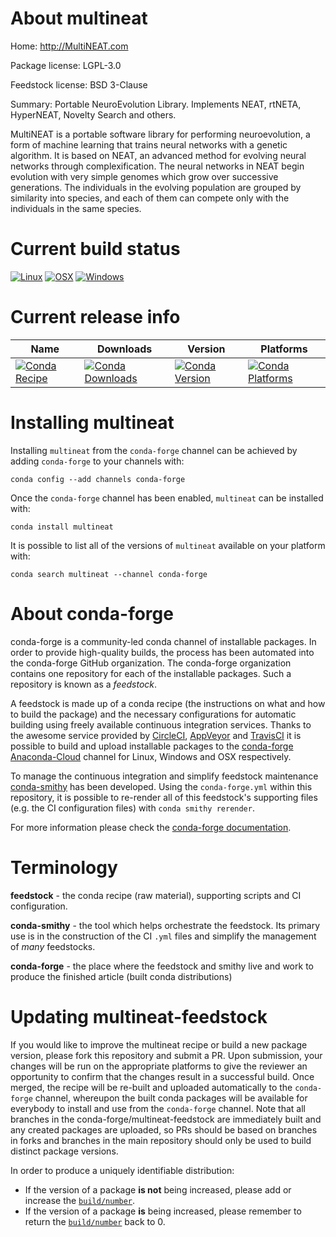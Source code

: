 About multineat
===============

Home: http://MultiNEAT.com

Package license: LGPL-3.0

Feedstock license: BSD 3-Clause

Summary: Portable NeuroEvolution Library. Implements NEAT, rtNETA, HyperNEAT, Novelty Search and others.

MultiNEAT is a portable software library for performing neuroevolution, a form of machine learning that trains neural networks with a genetic algorithm. It is based on NEAT, an advanced method for evolving neural networks through complexification. The neural networks in NEAT begin evolution with very simple genomes which grow over successive generations. The individuals in the evolving population are grouped by similarity into species, and each of them can compete only with the individuals in the same species.


Current build status
====================

[![Linux](https://img.shields.io/circleci/project/github/conda-forge/multineat-feedstock/master.svg?label=Linux)](https://circleci.com/gh/conda-forge/multineat-feedstock)
[![OSX](https://img.shields.io/travis/conda-forge/multineat-feedstock/master.svg?label=macOS)](https://travis-ci.org/conda-forge/multineat-feedstock)
[![Windows](https://img.shields.io/appveyor/ci/conda-forge/multineat-feedstock/master.svg?label=Windows)](https://ci.appveyor.com/project/conda-forge/multineat-feedstock/branch/master)

Current release info
====================

| Name | Downloads | Version | Platforms |
| --- | --- | --- | --- |
| [![Conda Recipe](https://img.shields.io/badge/recipe-multineat-green.svg)](https://anaconda.org/conda-forge/multineat) | [![Conda Downloads](https://img.shields.io/conda/dn/conda-forge/multineat.svg)](https://anaconda.org/conda-forge/multineat) | [![Conda Version](https://img.shields.io/conda/vn/conda-forge/multineat.svg)](https://anaconda.org/conda-forge/multineat) | [![Conda Platforms](https://img.shields.io/conda/pn/conda-forge/multineat.svg)](https://anaconda.org/conda-forge/multineat) |

Installing multineat
====================

Installing `multineat` from the `conda-forge` channel can be achieved by adding `conda-forge` to your channels with:

```
conda config --add channels conda-forge
```

Once the `conda-forge` channel has been enabled, `multineat` can be installed with:

```
conda install multineat
```

It is possible to list all of the versions of `multineat` available on your platform with:

```
conda search multineat --channel conda-forge
```


About conda-forge
=================

conda-forge is a community-led conda channel of installable packages.
In order to provide high-quality builds, the process has been automated into the
conda-forge GitHub organization. The conda-forge organization contains one repository
for each of the installable packages. Such a repository is known as a *feedstock*.

A feedstock is made up of a conda recipe (the instructions on what and how to build
the package) and the necessary configurations for automatic building using freely
available continuous integration services. Thanks to the awesome service provided by
[CircleCI](https://circleci.com/), [AppVeyor](http://www.appveyor.com/)
and [TravisCI](https://travis-ci.org/) it is possible to build and upload installable
packages to the [conda-forge](https://anaconda.org/conda-forge)
[Anaconda-Cloud](http://docs.anaconda.org/) channel for Linux, Windows and OSX respectively.

To manage the continuous integration and simplify feedstock maintenance
[conda-smithy](http://github.com/conda-forge/conda-smithy) has been developed.
Using the ``conda-forge.yml`` within this repository, it is possible to re-render all of
this feedstock's supporting files (e.g. the CI configuration files) with ``conda smithy rerender``.

For more information please check the [conda-forge documentation](https://conda-forge.org/docs/).

Terminology
===========

**feedstock** - the conda recipe (raw material), supporting scripts and CI configuration.

**conda-smithy** - the tool which helps orchestrate the feedstock.
                   Its primary use is in the construction of the CI ``.yml`` files
                   and simplify the management of *many* feedstocks.

**conda-forge** - the place where the feedstock and smithy live and work to
                  produce the finished article (built conda distributions)


Updating multineat-feedstock
============================

If you would like to improve the multineat recipe or build a new
package version, please fork this repository and submit a PR. Upon submission,
your changes will be run on the appropriate platforms to give the reviewer an
opportunity to confirm that the changes result in a successful build. Once
merged, the recipe will be re-built and uploaded automatically to the
`conda-forge` channel, whereupon the built conda packages will be available for
everybody to install and use from the `conda-forge` channel.
Note that all branches in the conda-forge/multineat-feedstock are
immediately built and any created packages are uploaded, so PRs should be based
on branches in forks and branches in the main repository should only be used to
build distinct package versions.

In order to produce a uniquely identifiable distribution:
 * If the version of a package **is not** being increased, please add or increase
   the [``build/number``](http://conda.pydata.org/docs/building/meta-yaml.html#build-number-and-string).
 * If the version of a package **is** being increased, please remember to return
   the [``build/number``](http://conda.pydata.org/docs/building/meta-yaml.html#build-number-and-string)
   back to 0.